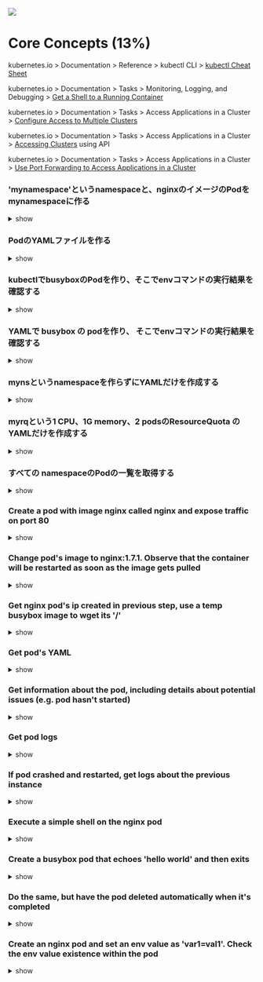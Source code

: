 ![](https://gaforgithub.azurewebsites.net/api?repo=CKAD-exercises/core_concepts&empty)
# Core Concepts (13%)

kubernetes.io > Documentation > Reference > kubectl CLI > [kubectl Cheat Sheet](https://kubernetes.io/docs/reference/kubectl/cheatsheet/)

kubernetes.io > Documentation > Tasks > Monitoring, Logging, and Debugging > [Get a Shell to a Running Container](https://kubernetes.io/docs/tasks/debug-application-cluster/get-shell-running-container/)

kubernetes.io > Documentation > Tasks > Access Applications in a Cluster > [Configure Access to Multiple Clusters](https://kubernetes.io/docs/tasks/access-application-cluster/configure-access-multiple-clusters/)

kubernetes.io > Documentation > Tasks > Access Applications in a Cluster > [Accessing Clusters](https://kubernetes.io/docs/tasks/access-application-cluster/access-cluster/) using API

kubernetes.io > Documentation > Tasks > Access Applications in a Cluster > [Use Port Forwarding to Access Applications in a Cluster](https://kubernetes.io/docs/tasks/access-application-cluster/port-forward-access-application-cluster/)

### 'mynamespace'というnamespaceと、nginxのイメージのPodをmynamespaceに作る

<details><summary>show</summary>
<p>

```bash
kubectl create namespace mynamespace
kubectl run nginx --image=nginx --restart=Never -n mynamespace
```

</p>
</details>

### PodのYAMLファイルを作る

<details><summary>show</summary>
<p>

--dry-run=clientを指定すると、Kubernetesにリソースは作られません。-o yamlでYAMLを出力します。

```bash
kubectl run nginx --image=nginx --restart=Never --dry-run=client -n mynamespace -o yaml > pod.yaml
```

```bash
cat pod.yaml
```

```yaml
apiVersion: v1
kind: Pod
metadata:
  creationTimestamp: null
  labels:
    run: nginx
  name: nginx
  namespace: mynamespace
spec:
  containers:
  - image: nginx
    name: nginx
    resources: {}
  dnsPolicy: ClusterFirst
  restartPolicy: Always
status: {}
```

kubectl create -fでYAMLを元にリソースを作ります。

```bash
kubectl create -f pod.yaml
```

一行で上記の内容をやる場合は以下のようになります。

```bash
kubectl run nginx --image=nginx --restart=Never --dry-run=client -o yaml | kubectl create -n mynamespace -f -
```

</p>
</details>

### kubectlでbusyboxのPodを作り、そこでenvコマンドの実行結果を確認する

<details><summary>show</summary>
<p>

アウトプットを表示したらそのままPodを削除する場合

```bash
kubectl run busybox --image=busybox --command --restart=Never -it --rm -- env
```

コマンドを実行したあと、ログを確認する場合

```bash
kubectl run busybox --image=busybox --command --restart=Never -- env
kubectl logs busybox
```

</p>
</details>

### YAMLで busybox の podを作り、 そこでenvコマンドの実行結果を確認する

<details><summary>show</summary>
<p>

```bash
kubectl run busybox --image=busybox --restart=Never --dry-run=client -o yaml --command -- env > envpod.yaml
```

```YAML
apiVersion: v1
kind: Pod
metadata:
  creationTimestamp: null
  labels:
    run: busybox
  name: busybox
spec:
  containers:
  - command:
    - env
    image: busybox
    name: busybox
    resources: {}
  dnsPolicy: ClusterFirst
  restartPolicy: Never
status: {}
```

YAMLからPodを作成してログを確認します。

```bash
kubectl apply -f envpod.yaml
kubectl logs busybox
```

</p>
</details>

### mynsというnamespaceを作らずにYAMLだけを作成する

<details><summary>show</summary>
<p>

```bash
kubectl create namespace myns -o yaml --dry-run=client
```

```yaml
apiVersion: v1
kind: Namespace
metadata:
  creationTimestamp: null
  name: myns
spec: {}
status: {}
```

</p>
</details>

### myrqという1 CPU、1G memory、2 podsのResourceQuota のYAMLだけを作成する

<details><summary>show</summary>
<p>

hardの反対はsoftですが、ResourceQuotaにはsoftの制限は定義できません。制限を超えると即座に適用されます。

単純にcpuと定義した場合はrequests.cpuと同じ意味になります。

```bash
kubectl create quota myrq --hard=cpu=1,memory=1G,pods=2 --dry-run=client -o yaml
```

</p>
</details>

### すべての namespaceのPodの一覧を取得する

<details><summary>show</summary>
<p>

```bash
kubectl get po --all-namespaces
```

以下のようにしても同じ結果になります。

```bash
kubectl get po -A
```
</p>
</details>

### Create a pod with image nginx called nginx and expose traffic on port 80

<details><summary>show</summary>
<p>

```bash
kubectl run nginx --image=nginx --restart=Never --port=80
```

</p>
</details>

### Change pod's image to nginx:1.7.1. Observe that the container will be restarted as soon as the image gets pulled

<details><summary>show</summary>
<p>

*Note*: The `RESTARTS` column should contain 0 initially (ideally - it could be any number)

```bash
# kubectl set image POD/POD_NAME CONTAINER_NAME=IMAGE_NAME:TAG
kubectl set image pod/nginx nginx=nginx:1.7.1
kubectl describe po nginx # you will see an event 'Container will be killed and recreated'
kubectl get po nginx -w # watch it
```

*Note*: some time after changing the image, you should see that the value in the `RESTARTS` column has been increased by 1, because the container has been restarted, as stated in the events shown at the bottom of the `kubectl describe pod` command:

```
Events:
  Type    Reason     Age                  From               Message
  ----    ------     ----                 ----               -------
[...]
  Normal  Killing    100s                 kubelet, node3     Container pod1 definition changed, will be restarted
  Normal  Pulling    100s                 kubelet, node3     Pulling image "nginx:1.7.1"
  Normal  Pulled     41s                  kubelet, node3     Successfully pulled image "nginx:1.7.1"
  Normal  Created    36s (x2 over 9m43s)  kubelet, node3     Created container pod1
  Normal  Started    36s (x2 over 9m43s)  kubelet, node3     Started container pod1
```

*Note*: you can check pod's image by running

```bash
kubectl get po nginx -o jsonpath='{.spec.containers[].image}{"\n"}'
```

</p>
</details>

### Get nginx pod's ip created in previous step, use a temp busybox image to wget its '/'

<details><summary>show</summary>
<p>

```bash
kubectl get po -o wide # get the IP, will be something like '10.1.1.131'
# create a temp busybox pod
kubectl run busybox --image=busybox --rm -it --restart=Never -- wget -O- 10.1.1.131:80
```

Alternatively you can also try a more advanced option:

```bash
# Get IP of the nginx pod
NGINX_IP=$(kubectl get pod nginx -o jsonpath='{.status.podIP}')
# create a temp busybox pod
kubectl run busybox --image=busybox --env="NGINX_IP=$NGINX_IP" --rm -it --restart=Never -- sh -c 'wget -O- $NGINX_IP:80'
``` 

Or just in one line:

```bash
kubectl run busybox --image=busybox --rm -it --restart=Never -- wget -O- $(kubectl get pod nginx -o jsonpath='{.status.podIP}:{.spec.containers[0].ports[0].containerPort}')
```

</p>
</details>

### Get pod's YAML

<details><summary>show</summary>
<p>

```bash
kubectl get po nginx -o yaml
# or
kubectl get po nginx -oyaml
# or
kubectl get po nginx --output yaml
# or
kubectl get po nginx --output=yaml
```

</p>
</details>

### Get information about the pod, including details about potential issues (e.g. pod hasn't started)

<details><summary>show</summary>
<p>

```bash
kubectl describe po nginx
```

</p>
</details>

### Get pod logs

<details><summary>show</summary>
<p>

```bash
kubectl logs nginx
```

</p>
</details>

### If pod crashed and restarted, get logs about the previous instance

<details><summary>show</summary>
<p>

```bash
kubectl logs nginx -p
# or
kubectl logs nginx --previous
```

</p>
</details>

### Execute a simple shell on the nginx pod

<details><summary>show</summary>
<p>

```bash
kubectl exec -it nginx -- /bin/sh
```

</p>
</details>

### Create a busybox pod that echoes 'hello world' and then exits

<details><summary>show</summary>
<p>

```bash
kubectl run busybox --image=busybox -it --restart=Never -- echo 'hello world'
# or
kubectl run busybox --image=busybox -it --restart=Never -- /bin/sh -c 'echo hello world'
```

</p>
</details>

### Do the same, but have the pod deleted automatically when it's completed

<details><summary>show</summary>
<p>

```bash
kubectl run busybox --image=busybox -it --rm --restart=Never -- /bin/sh -c 'echo hello world'
kubectl get po # nowhere to be found :)
```

</p>
</details>

### Create an nginx pod and set an env value as 'var1=val1'. Check the env value existence within the pod

<details><summary>show</summary>
<p>

```bash
kubectl run nginx --image=nginx --restart=Never --env=var1=val1
# then
kubectl exec -it nginx -- env
# or
kubectl exec -it nginx -- sh -c 'echo $var1'
# or
kubectl describe po nginx | grep val1
# or
kubectl run nginx --restart=Never --image=nginx --env=var1=val1 -it --rm -- env
```

</p>
</details>
